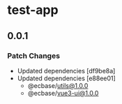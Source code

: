 # test-app

## 0.0.1

### Patch Changes

- Updated dependencies [df9be8a]
- Updated dependencies [e88ee01]
  - @ecbase/utils@1.0.0
  - @ecbase/vue3-ui@1.0.0
